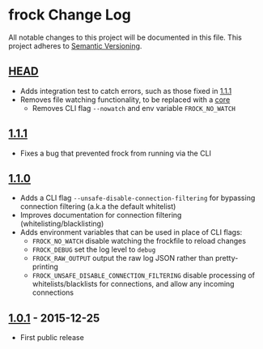 # frock Change Log
All notable changes to this project will be documented in this file.
This project adheres to [Semantic Versioning](http://semver.org/).

## [HEAD]
- Adds integration test to catch errors, such as those fixed in [1.1.1]
- Removes file watching functionality, to be replaced with a [core][]
    - Removes CLI flag `--nowatch` and env variable `FROCK_NO_WATCH`

## [1.1.1]
- Fixes a bug that prevented frock from running via the CLI

## [1.1.0]
- Adds a CLI flag `--unsafe-disable-connection-filtering` for bypassing
  connection filtering (a.k.a the default whitelist)
- Improves documentation for connection filtering (whitelisting/blacklisting)
- Adds environment variables that can be used in place of CLI flags:
    - `FROCK_NO_WATCH` disable watching the frockfile to reload changes
    - `FROCK_DEBUG` set the log level to `debug`
    - `FROCK_RAW_OUTPUT` output the raw log JSON rather than pretty-printing
    - `FROCK_UNSAFE_DISABLE_CONNECTION_FILTERING` disable processing of
      whitelists/blacklists for connections, and allow any incoming connections

## [1.0.1] - 2015-12-25
- First public release

[0.1.0]: https://github.com/urbanairship/frock/compare/v0.0.5...v0.1.0
[0.1.1]: https://github.com/urbanairship/frock/compare/v0.1.0...v0.1.1
[0.1.2]: https://github.com/urbanairship/frock/compare/v0.1.1...v0.1.2
[0.2.0]: https://github.com/urbanairship/frock/compare/v0.1.2...v0.2.0
[0.2.1]: https://github.com/urbanairship/frock/compare/v0.2.0...v0.2.1
[0.3.0]: https://github.com/urbanairship/frock/compare/v0.2.1...v0.3.0
[1.0.0]: https://github.com/urbanairship/frock/compare/v0.3.0...v1.0.0
[1.0.1]: https://github.com/urbanairship/frock/compare/v1.0.0...v1.0.1
[1.0.2]: https://github.com/urbanairship/frock/compare/v1.0.1...v1.0.2
[1.1.0]: https://github.com/urbanairship/frock/compare/v1.0.2...v1.1.0
[1.1.1]: https://github.com/urbanairship/frock/compare/v1.1.0...v1.1.1
[HEAD]: https://github.com/urbanairship/frock/compare/v1.1.1...HEAD

[core]: ./docs/cores.md
